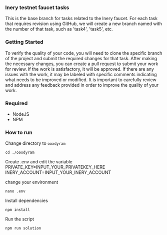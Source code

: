 ### Inery testnet faucet tasks

This is the base branch for tasks related to the Inery faucet. For each task that requires revision using GitHub, we will create a new branch named with the number of that task, such as 'task4', 'task5', etc.

### Getting Started

To verify the quality of your code, you will need to clone the specific branch of the project and submit the required changes for that task. After making the necessary changes, you can create a pull request to submit your work for review. If the work is satisfactory, it will be approved. If there are any issues with the work, it may be labeled with specific comments indicating what needs to be improved or modified. It is important to carefully review and address any feedback provided in order to improve the quality of your work.

### Required

- NodeJS
- NPM



### How to run

Change directory to ```ooxdyram```

```shell
cd ./ooxdyram
```

Create .env and edit the variable
PRIVATE_KEY=INPUT_YOUR_PRIVATEKEY_HERE
INERY_ACCOUNT=INPUT_YOUR_INERY_ACCOUNT

change your environment 
```shell
nano .env
```

Install dependencies

```shell
npm install
```

Run the script

```
npm run solution
```
